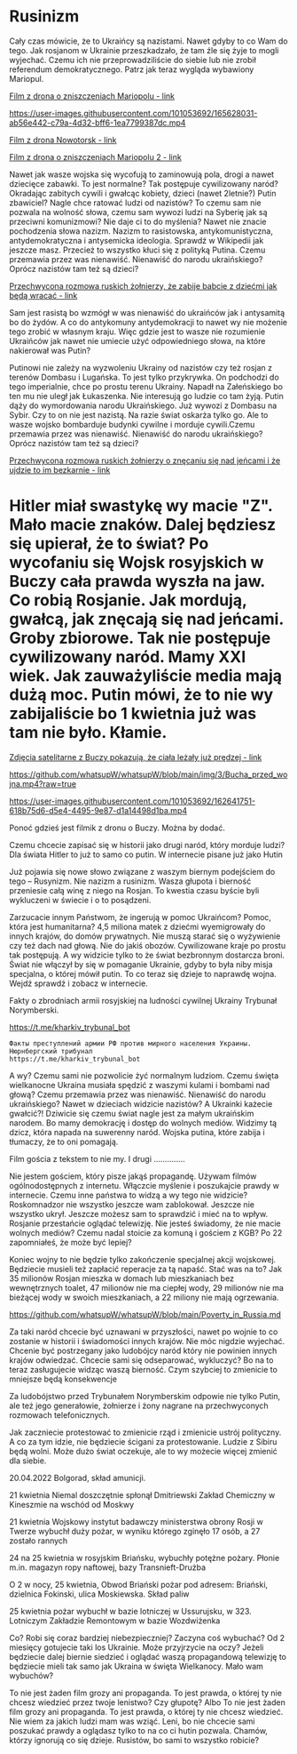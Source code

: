# Rusinizm

Cały czas mówicie, że to Ukraińcy są nazistami. Nawet gdyby to co Wam do tego. Jak rosjanom w Ukrainie  przeszkadzało, że tam źle się żyje to mogli wyjechać. Czemu ich nie przeprowadziliście do siebie lub nie zrobił referendum demokratycznego. Patrz jak teraz wygląda wybawiony Mariopul.

[Film z drona o zniszczeniach Mariopolu - link](https://github.com/whatsupW/whatsupW/blob/main/img/3/Mariupol.mp4?raw=true)

https://user-images.githubusercontent.com/101053692/165628031-ab56e442-c79a-4d32-bff6-1ea7799387dc.mp4

[Film z drona Nowotorsk - link](https://github.com/whatsupW/whatsupW/blob/main/img/6/Novotoshkivske.mp4?raw=true?raw=true)

[Film z drona o zniszczeniach Mariopolu 2 - link](https://user-images.githubusercontent.com/101053692/165636699-2a9fb5e9-8572-43cb-a624-bec7fe9f5fd2.mp4)

Nawet jak wasze wojska się wycofują to zaminowują pola, drogi a nawet dziecięce zabawki. To jest normalne? Tak postępuje cywilizowany naród? Okradając zabitych cywili i gwałcąc kobiety, dzieci (nawet 2letnie?) Putin zbawiciel? Nagle chce ratować ludzi od nazistów? To czemu sam nie pozwala na wolność słowa, czemu sam wywozi ludzi na Syberię jak są przeciwni komunizmowi? Nie daje ci to do myślenia? Nawet nie znacie pochodzenia słowa nazizm. Nazizm to rasistowska, antykomunistyczna, antydemokratyczna i antysemicka ideologia. Sprawdź w Wikipedii jak jeszcze masz. Przecież to wszystko kłuci się z polityką Putina. Czemu przemawia przez was nienawiść. Nienawiść do narodu ukraińskiego? Oprócz nazistów tam też są dzieci? 

[Przechwycona rozmowa ruskich żołnierzy, że zabije babcie z dziećmi jak będą wracać - link](https://github.com/whatsupW/Rusnazizm/blob/main/1/Babcia_z_dziecmi.mp4?raw=true)

Sam jest rasistą bo wzmógł w was nienawiść do ukraińców jak i antysamitą bo do żydów. A co do antykomuny antydemokracji to nawet wy nie możenie tego zrobić w własnym kraju. Więc gdzie jest to wasze nie rozumienie Ukraińców jak nawet nie umiecie użyć odpowiedniego słowa, na które nakierował was Putin?


Putinowi nie zależy na wyzwoleniu Ukrainy od nazistów czy też rosjan z terenów Dombasu i Lugańska. To jest tylko przykrywka. On podchodzi do tego imperialnie, chce po prostu terenu Ukrainy. Napadł na Załeńskiego bo ten mu nie uległ jak Łukaszenka. 
Nie interesują go ludzie co tam żyją. Putin dąży do wymordowania narodu Ukraińskiego. Już wywozi z Dombasu na Sybir. 
Czy to on nie jest nazistą. Na razie świat oskarża tylko go. Ale to wasze wojsko bombarduje budynki cywilne i morduje cywili.Czemu przemawia przez was nienawiść. Nienawiść do narodu ukraińskiego? Oprócz nazistów tam też są dzieci?

[Przechwycona rozmowa ruskich żołnierzy o znęcaniu się nad jeńcami i że ujdzie to im bezkarnie - link](https://github.com/whatsupW/Rusnazizm/blob/main/1/tortury.mp4?raw=true)

# Hitler miał swastykę wy macie "Z". Mało macie znaków. Dalej będziesz się upierał, że to świat?  Po wycofaniu się Wojsk rosyjskich w Buczy cała prawda wyszła na jaw. Co robią Rosjanie. Jak mordują, gwałcą, jak znęcają się nad jeńcami. Groby zbiorowe. Tak nie postępuje cywilizowany naród. Mamy XXI wiek. Jak zauważyliście media mają dużą moc. Putin mówi, że to nie wy zabijaliście bo 1 kwietnia już was tam nie było. Kłamie. 


[Zdjęcia satelitarne z Buczy pokazują, że ciała leżały już prędzej - link](https://github.com/whatsupW/whatsupW/blob/main/img/3/Bucza_cywile.mp4?raw=true)

https://github.com/whatsupW/whatsupW/blob/main/img/3/Bucha_przed_wojna.mp4?raw=true

https://user-images.githubusercontent.com/101053692/162641751-618b75d6-d5e4-4495-9e87-d1a14498d1ba.mp4


Ponoć gdzieś jest filmik z dronu o Buczy. Można by dodać. 

Czemu chcecie zapisać się w historii jako drugi  naród, który morduje ludzi? Dla świata Hitler to już to samo co putin. W internecie pisane już jako Hutin

Już pojawia się nowe słowo związane z waszym biernym podejściem do tego – Rusynizm. Nie nazizm a rusinizm.  Wasza głupota i bierność przeniesie całą winę z niego na Rosjan.   To kwestia czasu byście byli wykluczeni w świecie i o to posądzeni. 
 

Zarzucacie innym Państwom, że ingerują w pomoc Ukraińcom? Pomoc, która jest humanitarna? 4,5 miliona matek z dziećmi wyemigrowały do innych krajów, do domów prywatnych. Nie muszą starać się o wyżywienie czy też dach nad głową. Nie do jakiś obozów. Cywilizowane kraje po prostu tak postępują. A wy widzicie tylko to że świat bezbronnym dostarcza broni.
Świat nie włączył  by się w pomaganie Ukrainie, gdyby to była niby misja specjalna, o której mówił  putin. To co teraz się dzieje to naprawdę wojna. Wejdź sprawdź i zobacz w internecie.

Fakty o zbrodniach armii rosyjskiej na ludności cywilnej Ukrainy Trybunał Norymberski.

https://t.me/kharkiv_trybunal_bot

```
Факты преступлений армии РФ против мирного населения Украины. Нюрнбергский трибунал 
https://t.me/kharkiv_trybunal_bot
```

 A wy? Czemu sami nie pozwolicie żyć normalnym ludziom.  Czemu święta wielkanocne Ukraina musiała spędzić z waszymi kulami i bombami nad głową? Czemu przemawia przez was nienawiść. Nienawiść do narodu ukraińskiego? Nawet w dzieciach widzicie nazistów? A Ukrainki każecie gwałcić?!
Dziwicie się czemu świat nagle jest za małym ukraińskim narodem. 
Bo mamy demokrację i dostęp do wolnych mediów. Widzimy tą dzicz, która napada na suwerenny naród. Wojska putina, które zabija i tłumaczy, że to oni pomagają.

Film gościa z tekstem to nie my.
I drugi …………..


Nie jestem gościem, który pisze jakąś propagandę. Używam filmów ogólnodostępnych z internetu. Włączcie myślenie i poszukajcie prawdy w internecie. Czemu inne państwa to widzą a wy tego nie widzicie? Roskomnadzor nie wszystko jeszcze wam zablokował. Jeszcze nie wszystko ukrył. Jeszcze możesz sam to sprawdzić i mieć na to wpływ. Rosjanie przestańcie oglądać telewizję. Nie jesteś świadomy, że nie macie wolnych mediów? Czemu nadal stoicie za komuną i gościem z KGB? Po 22 zapomniałeś, że może być lepiej?

Koniec wojny to nie będzie tylko zakończenie specjalnej akcji wojskowej. Będziecie musieli też zapłacić reperacje za tą napaść. Stać was na to? Jak 35 milionów Rosjan mieszka w domach lub mieszkaniach bez wewnętrznych toalet, 47 milionów nie ma ciepłej wody, 29 milionów nie ma bieżącej wody w swoich mieszkaniach, a 22 miliony nie mają ogrzewania.

https://github.com/whatsupW/whatsupW/blob/main/Poverty_in_Russia.md


Za taki naród chcecie być uznawani w przyszłości, nawet po wojnie to co zostanie w historii i świadomości innych krajów. Nie móc nigdzie wyjechać. Chcenie być postrzegany jako ludobójcy naród który nie powinien innych krajów odwiedzać. Chcecie sami się odseparować, wykluczyć? Bo na to teraz zasługujecie widząc waszą bierność. Czym szybciej to zmienicie to mniejsze będą konsekwencje

Za ludobójstwo przed Trybunałem Norymberskim odpowie nie tylko Putin, ale też jego generałowie, żołnierze i żony nagrane na przechwyconych rozmowach telefonicznych. 

Jak zaczniecie protestować to zmienicie rząd i zmienicie ustrój polityczny. A co za tym idzie, nie będziecie ścigani za protestowanie. Ludzie z Sibiru będą wolni. Może dużo świat oczekuje, ale to wy możecie więcej zmienić dla siebie.

20.04.2022 Bolgorad, skład amunicji.

21 kwietnia Niemal doszczętnie spłonął Dmitriewski Zakład Chemiczny w Kineszmie na wschód od Moskwy

21 kwietnia Wojskowy instytut badawczy ministerstwa obrony Rosji w Twerze wybuchł duży pożar, w wyniku którego zginęło 17 osób, a 27 zostało rannych

24 na 25 kwietnia w rosyjskim Briańsku, wybuchły potężne pożary. Płonie m.in. magazyn ropy naftowej, bazy Transnieft-Drużba

O 2 w nocy, 25 kwietnia, Obwod Briański pożar pod adresem: Briański, dzielnica Fokinski, ulica Moskiewska. Skład paliw

25 kwietnia pożar wybuchł w bazie lotniczej w Ussurujsku, w 323. Lotniczym Zakładzie Remontowym w bazie Wozdwiżenka

Co? Robi się coraz bardziej niebezpieczniej? Zaczyna coś wybuchać? Od 2 miesięcy gotujecie taki los Ukrainie. Może przyjrzycie na oczy? Jeżeli będziecie dalej biernie siedzieć i oglądać waszą propagandową telewizję to będziecie mieli tak samo jak Ukraina w święta Wielkanocy. Mało wam wybuchów?

To nie jest żaden film grozy ani propaganda. To jest prawda, o której ty nie chcesz wiedzieć przez twoje lenistwo? Czy głupotę?
Albo
To nie jest żaden film grozy ani propaganda. To jest prawda, o której ty nie chcesz wiedzieć. Nie wiem za jakich ludzi mam was wziąć. Leni, bo nie chcecie sami poszukać prawdy a oglądasz tylko to na co ci hutin pozwala. Chamów, którzy ignorują co się dzieje. Rusistów, bo sami to wszystko robicie?
